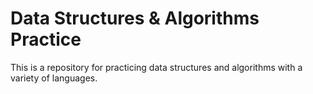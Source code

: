 # Data Structures & Algorithms Practice

This is a repository for practicing data structures and algorithms with a variety of languages.